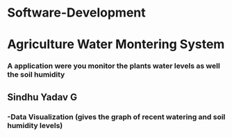 # Software-Development
# Agriculture Water Montering System
### A application were you monitor the plants water levels as well the soil humidity

## Sindhu Yadav G
### -Data Visualization (gives the graph of recent watering and soil humidity levels)
